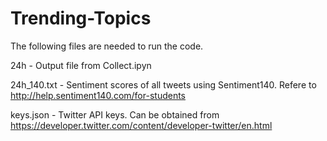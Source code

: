 # Trending-Topics
The following files are needed to run the code.

24h - Output file from Collect.ipyn 

24h_140.txt - Sentiment scores of all tweets using Sentiment140. Refere to http://help.sentiment140.com/for-students

keys.json - Twitter API keys. Can be obtained from https://developer.twitter.com/content/developer-twitter/en.html
